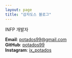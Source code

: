 ```yaml
---
layout: page
title: "감자도스 블로그"
---
```


INFP 개발자

**Email**: <potados99@gmail.com>    
**GitHub**: [potados99](https://github.com/potados99)    
**Instagram**: [ix_potados](https://www.instagram.com/ix_potados/)    
